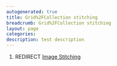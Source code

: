 ```yaml
---
autogenerated: true
title: Grid%2FCollection stitching
breadcrumb: Grid%2FCollection stitching
layout: page
categories: 
description: test description
---
```


1.  REDIRECT [Image Stitching](Image_Stitching "wikilink")
